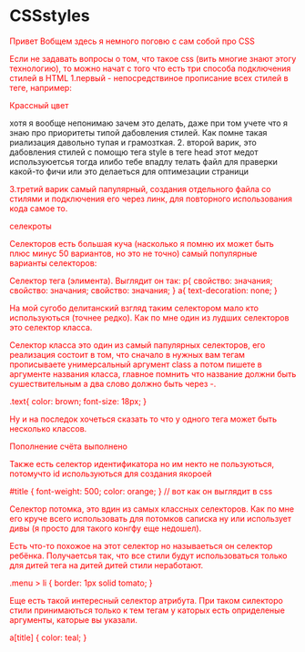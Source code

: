 # CSSstyles

Привет Вобщем здесь я немного поговю с сам собой про CSS

Если не задавать вопросы о том, что такое css (вить многие знают этогу технологию), то можно начат с
того что есть три способа подключения стилей в HTML 1.первый - непосредствиное прописание всех
стилей в теге, например:

<p style="color: red;">Крассный цвет</p>
хотя я вообще непонимаю зачем это делать, даже при том учете что я знаю про приоритеты типой дабовления стилей. Как помне такая риализация давольно тупая и грамозткая.
2. второй варик, это дабовления стилей с помощю тега style в теге head этот медот используюетсья тогда илибо тебе впадлу телать файл для праверки какой-то фичи или это делаеться для оптимезации страници

<style>
    p{ 
        color: red;
    }
</style>

3.третий варик самый папулярный, создания отдельного файла со стилями и подключения его через линк,
для повторного использования кода самое то.

селекроты

Селекторов есть большая куча (насколько я помню их может быть плюс минус 50 вариантов, но это не
точно) самый популярные варианты селекторов:

Селектор тега (элимента). Выглядит он так: p{ свойство: значания; свойство: значания; свойство:
значания; } a{ text-decoration: none; }

На мой сугобо делитанский взгляд таким селектором мало кто используються (точнее редко). Как по мне
один из лудших селекторов это селектор класса.

Селектор класса это один из самый папулярных селекторов, его реализация состоит в том, что сначало в
нужных вам тегам прописываете унимерсальный аргумент class а потом пишете в аргументе названия
класса, главное помнить что название должни быть сушествительным а два слово должно быть через -.

.text{ color: brown; font-size: 18px; }

Ну и на последок хочеться сказать то что у одного тега может быть несколько классов.

<p class="alert success">Пополнение счёта выполнено</p>

Также есть селектор идентификатора но им некто не пользуються, потомучто id используються для
создания якороей

#title { font-weight: 500; color: orange; } // вот как он выглядит в css

Селектор потомка, это вдин из самых классных селекторов. Как по мне его круче всего использовать для
потомков саписка ну или использует дивы (я просто для такого конгфу еще недошел).

Есть что-то похожое на этот селектор но называеться он селектор ребёнка. Получаетсья так, что все
стили будут использоваться только для дитей тега на дитей дитей стили неработают.

.menu > li { border: 1px solid tomato; }

Еще есть такой интересный селектор атрибута. При таком силекторо стили принимаються только к тем
тегам у каторых есть оприделеные аргументы, каторые вы указали.

a[title] { color: teal; }
